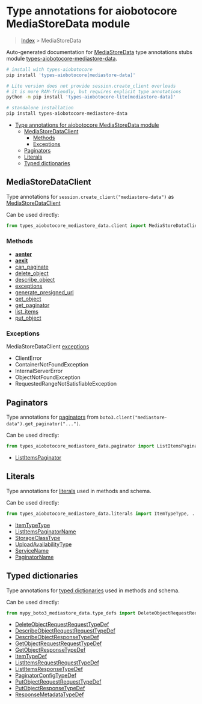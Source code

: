 <a id="type-annotations-for-aiobotocore-mediastoredata-module"></a>

# Type annotations for aiobotocore MediaStoreData module

> [Index](..) > MediaStoreData

Auto-generated documentation for
[MediaStoreData](https://boto3.amazonaws.com/v1/documentation/api/latest/reference/services/mediastore-data.html#MediaStoreData)
type annotations stubs module
[types-aiobotocore-mediastore-data](https://pypi.org/project/types-aiobotocore-mediastore-data/).

```bash
# install with types-aiobotocore
pip install 'types-aiobotocore[mediastore-data]'

# Lite version does not provide session.create_client overloads
# it is more RAM-friendly, but requires explicit type annotations
python -m pip install 'types-aiobotocore-lite[mediastore-data]'

# standalone installation
pip install types-aiobotocore-mediastore-data
```

- [Type annotations for aiobotocore MediaStoreData module](#type-annotations-for-aiobotocore-mediastoredata-module)
  - [MediaStoreDataClient](#mediastoredataclient)
    - [Methods](#methods)
    - [Exceptions](#exceptions)
  - [Paginators](#paginators)
  - [Literals](#literals)
  - [Typed dictionaries](#typed-dictionaries)

<a id="mediastoredataclient"></a>

## MediaStoreDataClient

Type annotations for `session.create_client("mediastore-data")` as
[MediaStoreDataClient](./client.md)

Can be used directly:

```python
from types_aiobotocore_mediastore_data.client import MediaStoreDataClient
```

<a id="methods"></a>

### Methods

- [__aenter__](./client.md#__aenter__)
- [__aexit__](./client.md#__aexit__)
- [can_paginate](./client.md#can_paginate)
- [delete_object](./client.md#delete_object)
- [describe_object](./client.md#describe_object)
- [exceptions](./client.md#exceptions)
- [generate_presigned_url](./client.md#generate_presigned_url)
- [get_object](./client.md#get_object)
- [get_paginator](./client.md#get_paginator)
- [list_items](./client.md#list_items)
- [put_object](./client.md#put_object)

<a id="exceptions"></a>

### Exceptions

MediaStoreDataClient [exceptions](./client.md#exceptions)

- ClientError
- ContainerNotFoundException
- InternalServerError
- ObjectNotFoundException
- RequestedRangeNotSatisfiableException

<a id="paginators"></a>

## Paginators

Type annotations for [paginators](./paginators.md) from
`boto3.client("mediastore-data").get_paginator("...")`.

Can be used directly:

```python
from types_aiobotocore_mediastore_data.paginator import ListItemsPaginator, ...
```

- [ListItemsPaginator](./paginators.md#listitemspaginator)

<a id="literals"></a>

## Literals

Type annotations for [literals](./literals.md) used in methods and schema.

Can be used directly:

```python
from types_aiobotocore_mediastore_data.literals import ItemTypeType, ...
```

- [ItemTypeType](./literals.md#itemtypetype)
- [ListItemsPaginatorName](./literals.md#listitemspaginatorname)
- [StorageClassType](./literals.md#storageclasstype)
- [UploadAvailabilityType](./literals.md#uploadavailabilitytype)
- [ServiceName](./literals.md#servicename)
- [PaginatorName](./literals.md#paginatorname)

<a id="typed-dictionaries"></a>

## Typed dictionaries

Type annotations for [typed dictionaries](./type_defs.md) used in methods and
schema.

Can be used directly:

```python
from mypy_boto3_mediastore_data.type_defs import DeleteObjectRequestRequestTypeDef, ...
```

- [DeleteObjectRequestRequestTypeDef](./type_defs.md#deleteobjectrequestrequesttypedef)
- [DescribeObjectRequestRequestTypeDef](./type_defs.md#describeobjectrequestrequesttypedef)
- [DescribeObjectResponseTypeDef](./type_defs.md#describeobjectresponsetypedef)
- [GetObjectRequestRequestTypeDef](./type_defs.md#getobjectrequestrequesttypedef)
- [GetObjectResponseTypeDef](./type_defs.md#getobjectresponsetypedef)
- [ItemTypeDef](./type_defs.md#itemtypedef)
- [ListItemsRequestRequestTypeDef](./type_defs.md#listitemsrequestrequesttypedef)
- [ListItemsResponseTypeDef](./type_defs.md#listitemsresponsetypedef)
- [PaginatorConfigTypeDef](./type_defs.md#paginatorconfigtypedef)
- [PutObjectRequestRequestTypeDef](./type_defs.md#putobjectrequestrequesttypedef)
- [PutObjectResponseTypeDef](./type_defs.md#putobjectresponsetypedef)
- [ResponseMetadataTypeDef](./type_defs.md#responsemetadatatypedef)

